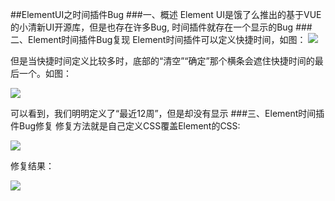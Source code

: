 ##ElementUI之时间插件Bug
###一、概述
Element UI是饿了么推出的基于VUE的小清新UI开源库，但是也存在许多Bug, 时间插件就存在一个显示的Bug
###二、Element时间插件Bug复现
Element时间插件可以定义快捷时间，如图：
![](http://i.imgur.com/tYNkRyO.png)

但是当快捷时间定义比较多时，底部的“清空”“确定”那个横条会遮住快捷时间的最后一个。如图：

![](http://i.imgur.com/X1maCF4.png)

可以看到，我们明明定义了“最近12周”，但是却没有显示
###三、Element时间插件Bug修复
修复方法就是自己定义CSS覆盖Element的CSS:

![](http://i.imgur.com/wq1Dtno.png)

修复结果：

![](http://i.imgur.com/zIrMHZw.png)
